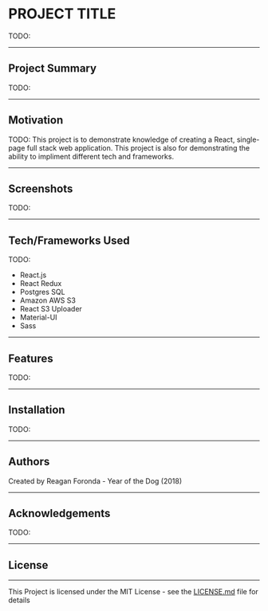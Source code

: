 # PROJECT TITLE
TODO:
___
## Project Summary
TODO:
___
## Motivation
TODO:
This project is to demonstrate knowledge of creating a React, single-page full stack web application.  This project is also for demonstrating the ability to impliment different tech and frameworks.
___
## Screenshots
TODO:
___
## Tech/Frameworks Used
TODO:
+ React.js
+ React Redux
+ Postgres SQL
+ Amazon AWS S3
+ React S3 Uploader
+ Material-UI
+ Sass

___
## Features
TODO: 
___
## Installation
TODO:
___
## Authors
Created by Reagan Foronda - Year of the Dog (2018)
___
## Acknowledgements
TODO:
___
## License
___
This Project is licensed under the MIT License - see the [LICENSE.md](LICENSE.md) file for details
